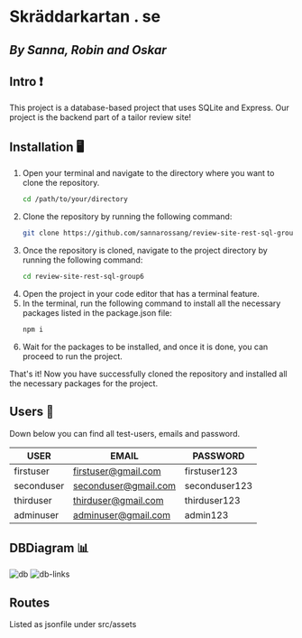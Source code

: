 # Skräddarkartan . se
## _By Sanna, Robin and Oskar_
## Intro ❗

This project is a database-based project that uses SQLite and Express. Our project is the backend part of a tailor review site! 

## Installation 🖥️
1. Open your terminal and navigate to the directory where you want to clone the repository.
    ```bash
    cd /path/to/your/directory
    ```
2. Clone the repository by running the following command:
    ```bash
    git clone https://github.com/sannarossang/review-site-rest-sql-group6.git
    ```
3. Once the repository is cloned, navigate to the project directory by running the following command:
    ```bash
    cd review-site-rest-sql-group6
    ```
4. Open the project in your code editor that has a terminal feature.
5. In the terminal, run the following command to install all the necessary packages listed in the package.json file:
    ```bash
    npm i
    ```
6. Wait for the packages to be installed, and once it is done, you can proceed to run the project.

That's it! Now you have successfully cloned the repository and installed all the necessary packages for the project.

## Users 👤

Down below you can find all test-users, emails and password.

| USER | EMAIL | PASSWORD |
| ------ | ------ | ------ |
| firstuser | firstuser@gmail.com | firstuser123 |
| seconduser | seconduser@gmail.com | seconduser123 |
| thirduser | thirduser@gmail.com | thirduser123 |
| adminuser | adminuser@gmail.com | admin123 |

## DBDiagram 📊

![db](https://osody.se/db.png)
![db-links](https://osody.se/db-links.png)

## Routes
Listed as jsonfile under src/assets
